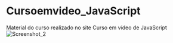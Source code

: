 # Cursoemvideo_JavaScript
 Material do curso realizado no site Curso em vídeo de JavaScript
![Screenshot_2](https://user-images.githubusercontent.com/101671694/171414654-89bce57d-5f73-402d-b803-7b2f2c9b5908.png)
